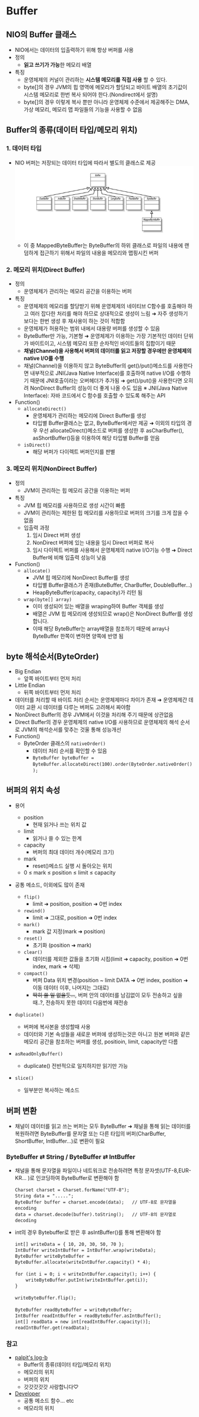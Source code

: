 # Buffer
## NIO의 Buffer 클래스
 - NIO에서는 데이터의 입출력하기 위해 항상 버퍼를 사용
 - 정의
	 - **읽고 쓰기가 가능**한 메모리 배열
 - 특징
	 - 운영체제의 커널이 관리하는 **시스템 메모리를 직접 사용** 할 수 있다.
	 - byte[]의 경우 JVM의 힙 영역에 메모리가 할당되고 바이트 배열의 초기값이 시스템 메모리로 한번 복사 되어야 한다.(Nondirect에서 설명)
	 - byte[]의 경우 이렇게 복사 뿐만 아니라 운영체제 수준에서 제공해주는 DMA, 가상 메모리, 메모리 맵 파일들의 기능을 사용할 수 없음

## Buffer의 종류(데이터 타입/메모리 위치)
### 1. 데이터 타입
 -  NIO 버퍼는 저장되는 데이터 타입에 따라서 별도의 클래스로 제공
	<img src="../image/File IO/Channel/bufferClassType.png"></img>
	 - 이 중 MappedByteBuffer는 ByteBuffer의 하위 클래스로 파일의 내용에 랜덤하게 접근하기 위해서 파일의 내용을 메모리와 맵핑시킨 버퍼

### 2. 메모리 위치(Direct Buffer)
 - 정의
	 - 운영체제가 관리하는 메모리 공간을 이용하는 버퍼
 - 특징
	 - 운영체제의 메모리를 할당받기 위해 운영체제의 네이티브 C함수를 호출해야 하고 여러 잡다한 처리를 해야 하므로 상대적으로 생성이 느림
	 ➜ 자주 생성하기 보다는 한번 생성 후 재사용이 하는 것이 적합함
	 - 운영체제가 허용하는 범위 내에서 대용량 버퍼를 생성할 수 있음
	 - ByteBuffer만 가능, 기본형
	 ➜ 운영체제가 이용하는 가장 기본적인 데이터 단위가 바이트이고, 시스템 메모리 또한 순차적인 바이트들의 집합이기 때문
	 - **채널(Channel)을 사용해서 버퍼의 데이터를 읽고 저장할 경우에만 운영체제의 native I/O를 수행**
	 - 채널(Channel)을 이용하지 않고 ByteBuffer의 get()/put()메소드를 사용한다면 내부적으로 JNI(Java Native Interface)를 호출하여 native I/O를 수행하기 때문에 JNI호출이라는 오버헤더가 추가됨
	 ➜ get()/put()을 사용한다면 오히려 NonDirect Buffer의 성능이 더 좋게 나올 수도 있음
	 ※ JNI(Java Native Interface): 자바 코드에서 C 함수를 호출할 수 있도록 해주는 API
 - Function()
	 - `allocateDirect()`
		 - 운영체제가 관리하는 메모리에 Direct Buffer를 생성
		 - 타입별 Buffer클래스는 없고, ByteBuffer에서만 제공
			 ➜ 이외의 타입의 경우 우선 allocateDirect()메소드로 버퍼를 생성한 후 asCharBuffer(), asShortBuffer()등을 이용하여 해당 타입별 Buffer를 얻음
	 - `isDirect()`
		- 해당 버퍼가 다이렉트 버퍼인지를 판별


### 3. 메모리 위치(NonDirect Buffer)
 - 정의
	 - JVM이 관리하는 힙 메모리 공간을 이용하는 버퍼
 - 특징
	 - JVM 힙 메모리를 사용하므로 생성 시간이 빠름
	 - JVM이 관리하는 제한된 힙 메모리를 사용하므로 버퍼의 크기를 크게 잡을 수 없음
	 - 입출력 과정
	 	 1. 임시 Direct 버퍼 생성
	 	 2. NonDirect 버퍼에 있는 내용을 임시 Direct 버퍼로 복사
	 	 3. 임시 다이렉트 버퍼를 사용해서 운영체제의 native I/O기능 수행
		 ➜ Direct Buffer에 비해 입출력 성능이 낮음
 - Function()
	 - `allocate()`
		 - JVM 힙 메모리에 NonDirect Buffer를 생성
		 - 타입별 Buffer클래스가 존재(ButeBuffer, CharBuffer, DoubleBuffer...)
		 - HeapByteBuffer(capacity, capacity)가 리턴 됨
	 - `wrap(byte[] array)`
		 - 이미 생성되어 있는 배열을 wraping하여 Buffer 객체를 생성
		 - 배열은 JVM 힙 메모리에 생성되므로 wrap()은 NonDirect Buffer를 생성합니다.
		 - 이때 해당 ByteBuffer는 array배열을 참조하기 때문에 array나 ByteBuffer 한쪽이 변하면 양쪽에 반영 됨

## byte 해석순서(ByteOrder)
 - Big Endian
	 - 앞쪽 바이트부터 먼저 처리
 - Little Endian
	 - 뒤쪽 바이트부터 먼저 처리
 - 데이터를 처리할 때 바이트 처리 순서는 운영체제마다 차이가 존재
	 ➜ 운영체제간 데이터 교환 시 데이터를 다루는 버퍼도 고려해서 짜야함
 - NonDirect Buffer의 경우 JVM에서 이것을 처리해 주기 때문에 상관없음
 - Direct Buffer의 경우 운영체제의 native I/O를 사용하므로 운영체제의 해석 순서로 JVM의 해석순서를 맞추는 것울 통해 성능개선
 - Function()
	 - ByteOrder 클래스의 `nativeOrder()`
		 - 데이터 처리 순서를 확인할 수 있음
		 - `ByteBuffer byteBuffer = ByteBuffer.allocateDirect(100).order(ByteOrder.nativeOrder());`

## 버퍼의 위치 속성
 - 용어
	 - position
		 - 현재 읽거나 쓰는 위치 값
	 - limit
		 - 읽거나 쓸 수 있는 한계
	 - capacity
		 - 버퍼의 최대 데이터 개수(메모리 크기)
	 - mark
		 - reset()메소드 실행 시 돌아오는 위치
	 - 0 ≤ mark ≤ position ≤ limit ≤ capacity

 - 공통 메소드, 이외에도 많이 존재
	 - `flip()`
		 - limit ➜ position, position ➜ 0번 index
	 - `rewind()`
		 - limit ➜ 그대로, position ➜ 0번 index
	 - `mark()`
		 - mark 값 지정(mark ➜ position)
	 - `reset()`
		 - 초기화 (position ➜ mark)
	 - `clear()`
		 - 데이터를 제외한 값들을 초기화 시킴(limit ➜ capacity, position ➜ 0번 index, mark ➜ 삭제)
	 - `compact()`
		 - 버퍼 Data 위치 변경(position ~ limit DATA ➜ 0번 index, position ➜ 이동 데이터 이후, 나머지는 그대로)
		 - ~~딱히 쓸 일 없을듯...~~, 버퍼 안의 데이터를 남김없이 모두 전송하고 싶을때..?, 전송하지 못한 데이터 다음번에 재전송
  - `duplicate()`
	 - 버퍼에 복사본을 생성할때 사용
	 - 데이터와 기본 속성들을 새로운 버퍼에 생성하는것은 아니고 원본 버퍼와 같은 메모리 공간을 참조하는 버퍼를 생성, positioin, limit, capacity만 다름
  - `asReadOnlyBuffer()`
	 - duplicate() 전반적으로 일치하지만 읽기만 가능
  - `slice()`
	 - 일부분만 복사하는 메소드


## 버퍼 변환
 - 채널이 데이터를 읽고 쓰는 버퍼는 모두 ByteBuffer
	 ➜ 채널을 통해 읽는 데이터를 복원하려면 ByteBuffer를 문자열 또는 다른 타입의 버퍼(CharBuffer, ShortBuffer, IntBuffer...)로 변환이 필요

### ByteBuffer ⇄ String / ByteBuffer ⇄ IntBuffer
 - 채널을 통해 문자열을 파일이나 네트워크로 전송하려면 특정 문자셋(UTF-8,EUR-KR... )로 인코딩하여 ByteBuffer로 변환해야 함
	```
	Charset charset = Charset.forName("UTF-8");
	String data = ".....";
	ByteBuffer buffer = charset.encode(data);	// UTF-8로 문자열을 encoding
	data = charset.decode(buffer).toString();	// UTF-8의 문자열로 decoding
	```
 - int의 경우 Bytebuffer로 받은 후 asIntBuffer()를 통해 변환해야 함
	```
	int[] writeData = { 10, 20, 30, 50, 70 };
	IntBuffer writeIntBuffer = IntBuffer.wrap(writeData); 
	ByteBuffer writeByteBuffer = ByteBuffer.allocate(writeIntBuffer.capacity() * 4);
 
	for (int i = 0; i < writeIntBuffer.capacity(); i++) {
		writeByteBuffer.putInt(writeIntBuffer.get(i));
	}
 
	writeByteBuffer.flip();
 
	ByteBuffer readByteBuffer = writeByteBuffer;
	IntBuffer readIntBuffer = readByteBuffer.asIntBuffer();
	int[] readData = new int[readIntBuffer.capacity()];
	readIntBuffer.get(readData);
	```

### 참고
 - [palpit's log-b](http://palpit.tistory.com/641 "palpit's log-b")
	 - Buffer의 종류(데이터 타입/메모리 위치)
	 - 메모리의 위치
	 - 버퍼의 위치
 	 - 갓갓갓갓갓 사랑합니다♡
 - [Developer](http://devshock.tistory.com/52?category=692562 "Developer")	
	 - 공통 메소드 함수... etc
	 - 메모리의 위치